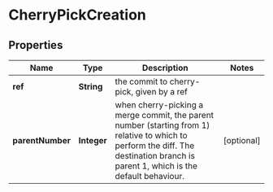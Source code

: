 

# CherryPickCreation


## Properties

Name | Type | Description | Notes
------------ | ------------- | ------------- | -------------
**ref** | **String** | the commit to cherry-pick, given by a ref | 
**parentNumber** | **Integer** | when cherry-picking a merge commit, the parent number (starting from 1) relative to which to perform the diff. The destination branch is parent 1, which is the default behaviour.  |  [optional]



